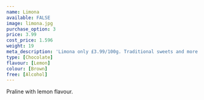 ```yaml
---
name: Limona
available: FALSE
image: limona.jpg
purchase_option: 3
price: 3.99
cost_price: 1.596
weight: 19
meta_description: 'Limona only £3.99/100g. Traditional sweets and more at Humbugs Confectionery Store. Specialists in satisfying your sweet tooth!'
type: [Chocolate]
flavour: [Lemon]
colour: [Brown]
free: [Alcohol]
---
```

Praline with lemon flavour.